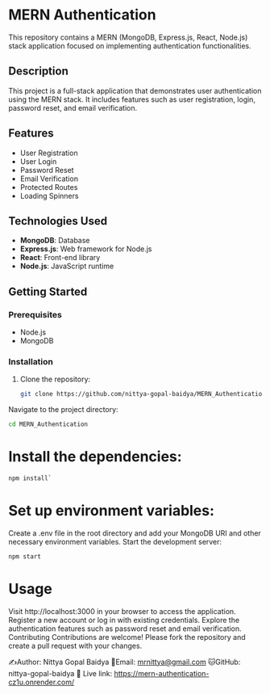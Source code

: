 # MERN Authentication

This repository contains a MERN (MongoDB, Express.js, React, Node.js) stack application focused on implementing authentication functionalities.

## Description

This project is a full-stack application that demonstrates user authentication using the MERN stack. It includes features such as user registration, login, password reset, and email verification.

## Features

- User Registration
- User Login
- Password Reset
- Email Verification
- Protected Routes
- Loading Spinners

## Technologies Used

- **MongoDB**: Database
- **Express.js**: Web framework for Node.js
- **React**: Front-end library
- **Node.js**: JavaScript runtime

## Getting Started

### Prerequisites

- Node.js
- MongoDB

### Installation

1. Clone the repository:
   ```sh
   git clone https://github.com/nittya-gopal-baidya/MERN_Authentication.git

Navigate to the project directory:

  ```sh
  cd MERN_Authentication
  ```
# Install the dependencies:

```sh
npm install`
```
# Set up environment variables:

Create a .env file in the root directory and add your MongoDB URI and other necessary environment variables.
Start the development server:

```sh
npm start
```
# Usage
Visit http://localhost:3000 in your browser to access the application.
Register a new account or log in with existing credentials.
Explore the authentication features such as password reset and email verification.
Contributing
Contributions are welcome! Please fork the repository and create a pull request with your changes.


✍️Author: Nittya Gopal Baidya
📧Email: mrnittya@gmail.com
🐱GitHub: nittya-gopal-baidya
🔗 Live link: https://mern-authentication-cz1u.onrender.com/

